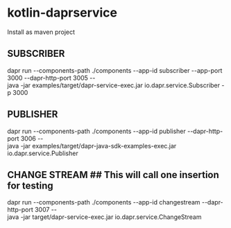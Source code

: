 # kotlin-daprservice

Install as maven project

## SUBSCRIBER ##
dapr run --components-path ./components --app-id subscriber --app-port 3000 --dapr-http-port 3005 -- \
  java -jar examples/target/dapr-service-exec.jar io.dapr.service.Subscriber -p 3000
  
## PUBLISHER ##
dapr run --components-path ./components --app-id publisher --dapr-http-port 3006 -- \
  java -jar examples/target/dapr-java-sdk-examples-exec.jar io.dapr.service.Publisher
  
## CHANGE STREAM ##  This will call one insertion for testing
dapr run --components-path ./components --app-id changestream --dapr-http-port 3007 -- \
  java -jar target/dapr-service-exec.jar io.dapr.service.ChangeStream
  
